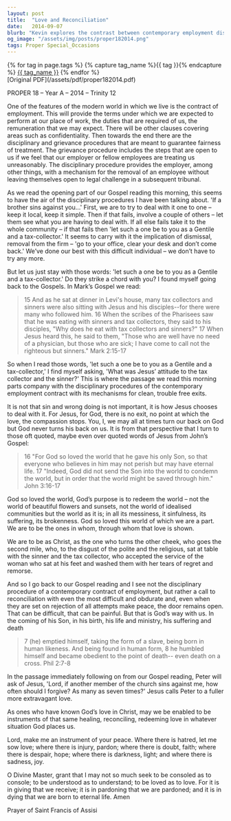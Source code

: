 ```yaml
---
layout: post
title:  "Love and Reconciliation"
date:   2014-09-07
blurb: "Kevin explores the contrast between contemporary employment disciplinary procedures and the teachings of Jesus on dealing with sin and wrongdoing. He emphasizes that God's love and compassion are inexhaustible, and that as followers of Christ, we are called to embody that same love, seeking reconciliation rather than dismissal. The sermon encourages us to be instruments of peace and to reflect God's redeeming love in all situations."
og_image: "/assets/img/posts/proper182014.png"
tags: Proper Special_Occasions
---    
```

<div class="tag-pills">
  {% for tag in page.tags %}
    {% capture tag_name %}{{ tag }}{% endcapture %}
    <a href="{{ site.baseurl }}/tag/{{ tag_name }}" class="tag-pill">{{ tag_name }}</a>
  {% endfor %}
</div>
[Original PDF](/assets/pdf/proper182014.pdf)

PROPER 18 – Year A – 2014 – Trinity 12

One of the features of the modern world in which we live is the contract of employment. This will provide the terms under which we are expected to perform at our place of work, the duties that are required of us, the remuneration that we may expect. There will be other clauses covering areas such as confidentiality. Then towards the end there are the disciplinary and grievance procedures that are meant to guarantee fairness of treatment. The grievance procedure includes the steps that are open to us if we feel that our employer or fellow employees are treating us unreasonably. The disciplinary procedure provides the employer, among other things, with a mechanism for the removal of an employee without leaving themselves open to legal challenge in a subsequent tribunal.

As we read the opening part of our Gospel reading this morning, this seems to have the air of the disciplinary procedures I have been talking about. 'If a brother sins against you...' First, we are to try to deal with it one to one – keep it local, keep it simple. Then if that fails, involve a couple of others – let them see what you are having to deal with. If all else fails take it to the whole community – if that fails then 'let such a one be to you as a Gentile and a tax-collector.' It seems to carry with it the implication of dismissal, removal from the firm – 'go to your office, clear your desk and don’t come back.' We’ve done our best with this difficult individual – we don’t have to try any more.

But let us just stay with those words: 'let such a one be to you as a Gentile and a tax-collector.' Do they strike a chord with you? I found myself going back to the Gospels. In Mark’s Gospel we read:

> 15 And as he sat at dinner in Levi's house, many tax collectors and sinners were also sitting with Jesus and his disciples--for there were many who followed him. 16 When the scribes of the Pharisees saw that he was eating with sinners and tax collectors, they said to his disciples, "Why does he eat with tax collectors and sinners?"
> 17 When Jesus heard this, he said to them, "Those who are well have no need of a physician, but those who are sick; I have come to call not the righteous but sinners." Mark 2:15-17

So when I read those words, 'let such a one be to you as a Gentile and a tax-collector,' I find myself asking, 'What was Jesus’ attitude to the tax collector and the sinner?' This is where the passage we read this morning parts company with the disciplinary procedures of the contemporary employment contract with its mechanisms for clean, trouble free exits.

It is not that sin and wrong doing is not important, it is how Jesus chooses to deal with it. For Jesus, for God, there is no exit, no point at which the love, the compassion stops. You, I, we may all at times turn our back on God but God never turns his back on us. It is from that perspective that I turn to those oft quoted, maybe even over quoted words of Jesus from John’s Gospel:

> 16 "For God so loved the world that he gave his only Son, so that everyone who believes in him may not perish but may have eternal life.
> 17 "Indeed, God did not send the Son into the world to condemn the world, but in order that the world might be saved through him." John 3:16-17

God so loved the world, God’s purpose is to redeem the world – not the world of beautiful flowers and sunsets, not the world of idealised communities but the world as it is; in all its messiness, it sinfulness, its suffering, its brokenness. God so loved this world of which we are a part. We are to be the ones in whom, through whom that love is shown.

We are to be as Christ, as the one who turns the other cheek, who goes the second mile, who, to the disgust of the polite and the religious, sat at table with the sinner and the tax collector, who accepted the service of the woman who sat at his feet and washed them with her tears of regret and remorse.

And so I go back to our Gospel reading and I see not the disciplinary procedure of a contemporary contract of employment, but rather a call to reconciliation with even the most difficult and obdurate and, even when they are set on rejection of all attempts make peace, the door remains open. That can be difficult, that can be painful. But that is God’s way with us. In the coming of his Son, in his birth, his life and ministry, his suffering and death

> 7 (he) emptied himself,
> taking the form of a slave,
> being born in human likeness.
> And being found in human form,
> 8 he humbled himself
> and became obedient to the point of death--
> even death on a cross. Phil 2:7-8

In the passage immediately following on from our Gospel reading, Peter will ask of Jesus, 'Lord, if another member of the church sins against me, how often should I forgive? As many as seven times?' Jesus calls Peter to a fuller more extravagant love.

As ones who have known God’s love in Christ, may we be enabled to be instruments of that same healing, reconciling, redeeming love in whatever situation God places us.

Lord, make me an instrument of your peace.
Where there is hatred, let me sow love;
where there is injury, pardon;
where there is doubt, faith;
where there is despair, hope;
where there is darkness, light;
and where there is sadness, joy.

O Divine Master, grant that I may not so much seek to be consoled as to console;
to be understood as to understand;
to be loved as to love.
For it is in giving that we receive;
it is in pardoning that we are pardoned;
and it is in dying that we are born to eternal life. Amen

Prayer of Saint Francis of Assisi
